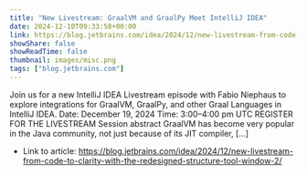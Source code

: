 ```yaml
---
title: "New Livestream: GraalVM and GraalPy Meet IntelliJ IDEA"
date: 2024-12-10T09:33:58+00:00
link: https://blog.jetbrains.com/idea/2024/12/new-livestream-from-code-to-clarity-with-the-redesigned-structure-tool-window-2/
showShare: false
showReadTime: false
thumbnail: images/misc.png
tags: ["blog.jetbrains.com"]
---
```

Join us for a new IntelliJ IDEA Livestream episode with Fabio Niephaus to explore integrations for GraalVM, GraalPy, and other Graal Languages in IntelliJ IDEA. Date: December 19, 2024 Time: 3:00–4:00 pm UTC REGISTER FOR THE LIVESTREAM Session abstract GraalVM has become very popular in the Java community, not just because of its JIT compiler, […]

- Link to article: https://blog.jetbrains.com/idea/2024/12/new-livestream-from-code-to-clarity-with-the-redesigned-structure-tool-window-2/